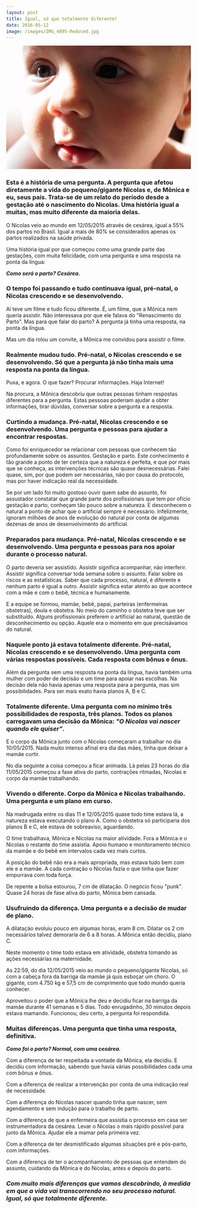 ```yaml
---
layout: post
title: Igual, só que totalmente diferente!
date: 2016-05-12
image: /images/IMG_4895-Reduced.jpg
---
```

![post-image]

### Esta é a história de uma pergunta. A pergunta que afetou diretamente a vida do pequeno/gigante Nicolas e, de Mônica e eu, seus pais. Trata-se de um relato do período desde a gestação até o nascimento do Nicolas. Uma história igual a muitas, mas muito diferente da maioria delas.

O Nicolas veio ao mundo em 12/05/2015 através de cesárea, igual a 55% dos partos no Brasil. Igual a mais de 80% se considerados apenas os partos realizados na saúde privada.

Uma história igual por que começou como uma grande parte das gestações, com muita felicidade, com uma pergunta e uma resposta na ponta da língua:

**_Como será o parto? Cesárea._**


### O tempo foi passando e tudo continuava igual, pré-natal, o Nicolas crescendo e se desenvolvendo.

Aí teve um filme e tudo ficou diferente. É, um filme, que a Mônica nem queria assistir. Não interessava por que ele falava do "Renascimento do Parto". Mas para que falar do parto? A pergunta já tinha uma resposta, na ponta da língua.

Mas um dia rolou um convite, a Mônica me convidou para assistir o filme.


### Realmente mudou tudo. Pré-natal, o Nicolas crescendo e se desenvolvendo. Só que a pergunta já não tinha mais uma resposta na ponta da língua.

Puxa, e agora. O que fazer? Procurar informações. Haja Internet!

Na procura, a Mônica descobriu que outras pessoas tinham respostas diferentes para a pergunta. Estas pessoas poderiam ajudar a obter informações, tirar dúvidas, conversar sobre a pergunta e a resposta.


### Curtindo a mudança. Pré-natal, Nicolas crescendo e se desenvolvendo. Uma pergunta e pessoas para ajudar a encontrar respostas.

Como foi enriquecedor se relacionar com pessoas que conhecem tão profundamente sobre os assuntos. Gestação e parto. Este conhecimento é tão grande a ponto de ter certeza que a natureza é perfeita, e que por mais que se conheça, as intervenções técnicas são quase desnecessárias. Falei quase, sim, por que podem ser necessárias, não por causa do protocolo, mas por haver indicação real da necessidade. 

Se por um lado foi muito gostoso ouvir quem sabe do assunto, foi assustador constatar que grande parte dos profissionais que tem por ofício gestação e parto, conheçam tão pouco sobre a natureza. E desconhecem o natural a ponto de achar que o artificial sempre é necessário. Infelizmente, ignoram milhões de anos de evolução do natural por conta de algumas dezenas de anos de desenvolvimento do artificial.


### Preparados para mudança. Pré-natal, Nicolas crescendo e se desenvolvendo. Uma pergunta e pessoas para nos apoiar durante o processo natural.

O parto deveria ser assistido. Assistir significa acompanhar, não interferir. Assistir significa conversar toda semana sobre o assunto. Falar sobre os riscos e as estatísticas. Saber que cada processo, natural, é diferente e nenhum parto é igual a outro. Assistir significa estar atento ao que acontece com a mãe e com o bebê, técnica e humanamente. 

E a equipe se formou, mamãe, bebê, papai, parteiras (enfermeiras obstetras), doula e obstetra. No meio do caminho o obstetra teve que ser substituído. Alguns profissionais preferem o artificial ao natural, questão de desconhecimento ou opção. Aquele era o momento em que precisávamos do natural.


### Naquele ponto já estava totalmente diferente. Pré-natal, Nicolas crescendo e se desenvolvendo. Uma pergunta com várias respostas possíveis. Cada resposta com bônus e ônus.

Além da pergunta sem uma resposta na ponta da língua, havia também uma mulher com poder de decisão e um time para apoiar nas escolhas. Na decisão dela não havia apenas uma resposta para a pergunta, mas sim possibilidades. Para ser mais exato havia planos A, B e C.

### Totalmente diferente. Uma pergunta com no mínimo três possibilidades de resposta, três planos. Todos os planos carregavam uma decisão da Mônica: _"O Nicolas vai nascer quando ele quiser"_.

E o corpo da Mônica junto com o Nicolas começaram a trabalhar no dia 10/05/2015. Nada muito intenso afinal era dia das mães, tinha que deixar a mamãe curtir. 

No dia seguinte a coisa começou a ficar animada. Lá pelas 23 horas do dia 11/05/2015 começou a fase ativa do parto, contrações ritmadas, Nicolas e corpo da mamãe trabalhando.

### Vivendo o diferente. Corpo da Mônica e Nicolas trabalhando. Uma pergunta e um plano em curso.

Na madrugada entre os dias 11 e 12/05/2015 quase todo time estava lá, a natureza estava executando o plano A. Como o obstetra só participaria dos planos B e C, ele estava de sobreaviso, aguardando.

O time trabalhava, Mônica e Nicolas na maior atividade. Fora a Mônica e o Nicolas o restante do time assistia. Apoio humano e monitoramento técnico da mamãe e do bebê em intervalos cada vez mais curtos.

A posição do bebê não era a mais apropriada, mas estava tudo bem com ele e a mamãe. A cada contração o Nicolas fazia o que tinha que fazer empurrava com toda força.

De repente a bolsa estourou, 7 cm de dilatação. O negócio ficou "punk". Quase 24 horas de fase ativa do parto, Mônica bem cansada.

### Usufruindo da diferença. Uma pergunta e a decisão de mudar de plano.

A dilatação evoluiu pouco em algumas horas, eram 8 cm. Dilatar os 2 cm necessários talvez demoraria de 6 a 8 horas. A Mônica então decidiu, plano C. 

Neste momento o time todo estava em atividade, obstetra tomando as ações necessárias na maternidade.

As 22:59, do dia 12/05/2015 veio ao mundo o pequeno/gigante Nicolas, só com a cabeça fora da barriga da mamãe já quis esboçar um choro. O gigante, com 4.750 kg e 57,5 cm de comprimento que todo mundo queria conhecer.

Aproveitou o poder que a Mônica lhe deu e decidiu ficar na barriga da mamãe durante 41 semanas e 5 dias. Todo enrugadinho, 30 minutos depois estava mamando. Funcionou, deu certo, a pergunta foi respondida.


### Muitas diferenças. Uma pergunta que tinha uma resposta, definitiva.

**_Como foi o parto? Normal, com uma cesárea._**

Com a diferença de ter respeitada a vontade da Mônica, ela decidiu. E decidiu com informação, sabendo que havia várias possibilidades cada uma com bônus e ônus.

Com a diferença de realizar a intervenção por conta de uma indicação real de necessidade.

Com a diferença do Nicolas nascer quando tinha que nascer, sem agendamento e sem indução para o trabalho de parto.

Com a diferença de que a enfermeira que assistia o processo em casa ser instrumentadora da cesárea. Levar o Nicolas o mais rápido possível para junto da Mônica. Ajudar ele a mamar pela primeira vez.

Com a diferença de ter desmistificado algumas situações pré e pós-parto, com informações.

Com a diferença de ter o acompanhamento de pessoas que entendem do assunto, cuidando da Mônica e do Nicolas, antes e depois do parto.

### _Com muito mais diferenças que vamos descobrindo, à medida em que a vida vai transcorrendo no seu processo natural. Igual, só que totalmente diferente._

[post-image]: /images/IMG_4895-Reduced.jpg "Nicolas Festa Antiquera"
